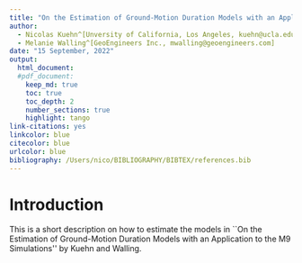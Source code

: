 ```yaml
---
title: "On the Estimation of Ground-Motion Duration Models with an Application to the M9 Simulations"
author:
  - Nicolas Kuehn^[Unversity of California, Los Angeles, kuehn@ucla.edu]
  - Melanie Walling^[GeoEngineers Inc., mwalling@geoengineers.com]
date: "15 September, 2022"
output:
  html_document:
  #pdf_document:
    keep_md: true
    toc: true
    toc_depth: 2
    number_sections: true
    highlight: tango
link-citations: yes
linkcolor: blue
citecolor: blue
urlcolor: blue
bibliography: /Users/nico/BIBLIOGRAPHY/BIBTEX/references.bib
---
```




# Introduction

This is a short description on how to estimate the models in ``On the Estimation of Ground-Motion Duration Models with an Application to the M9 Simulations'' by Kuehn and Walling.



